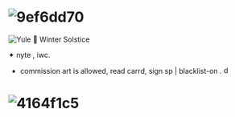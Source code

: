 # ![9ef6dd70](https://github.com/user-attachments/assets/de37a025-ba4c-4c9c-95f5-c8c8fb9c8455)

![Yule 🎄 Winter Solstice](https://github.com/user-attachments/assets/02c60196-edda-4206-a0a8-146d6006996b)
         
✦ nyte , iwc. 
- commission art is allowed, read carrd, sign sp | blacklist-on . <img width="15" height="15" alt="dc298511" src="https://github.com/user-attachments/assets/dc243d23-7fee-4fdb-8e18-df91285dec8f" />

#     ![4164f1c5](https://github.com/user-attachments/assets/4016eee0-df3c-4118-b4d1-cee720bb08af) 
